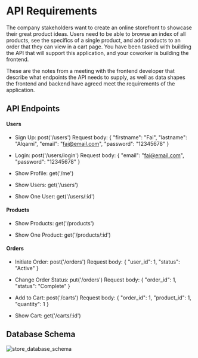 # API Requirements
The company stakeholders want to create an online storefront to showcase their great product ideas. Users need to be able to browse an index of all products, see the specifics of a single product, and add products to an order that they can view in a cart page. You have been tasked with building the API that will support this application, and your coworker is building the frontend.

These are the notes from a meeting with the frontend developer that describe what endpoints the API needs to supply, as well as data shapes the frontend and backend have agreed meet the requirements of the application. 

## API Endpoints

#### Users

* Sign Up: 
post('/users') 
Request body:
{
    "firstname": "Fai",
    "lastname": "Alqarni",
    "email": "fai@email.com",
    "password": "12345678"
}

* Login:
post('/users/login')
Request body:
{
    "email": "fai@email.com",
    "password": "12345678"
}

* Show Profile:
get('/me')

* Show Users:
get('/users')

* Show One User:
get('/users/:id')

#### Products

* Show Products:
get('/products')

* Show One Product:
get('/products/:id')

#### Orders

* Initiate Order:
post('/orders')
Request body:
{
    "user_id": 1,
    "status": "Active"
}

* Change Order Status:
put('/orders')
Request body:
{
    "order_id": 1,
    "status": "Complete"
}

* Add to Cart:
post('/carts')
Request body:
{
    "order_id": 1,
    "product_id": 1,
    "quantity": 1
}

* Show Cart:
get('/carts/:id')


## Database Schema

![store_database_schema](https://user-images.githubusercontent.com/59806790/203865215-2e6e910c-0943-454b-854d-5d48f8e78696.jpg)

